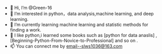 - 👋 Hi, I’m @Green-16
- 👀 I’m interested in python，data analysis,machine learning, and deep learning.
- 🌱 I’m currently learning machine learning and statistic methods for finding a work.
- 💞️ I like python,i learned some books such as [python for data anaslis] , [Beginning-Python-From-Novice-to-Professional] and so on .
- 📫 You can connect me by email--slws1036@163.com

<!---
Green-16/Green-16 is a ✨ special ✨ repository because its `README.md` (this file) appears on your GitHub profile.
You can click the Preview link to take a look at your changes.
--->

